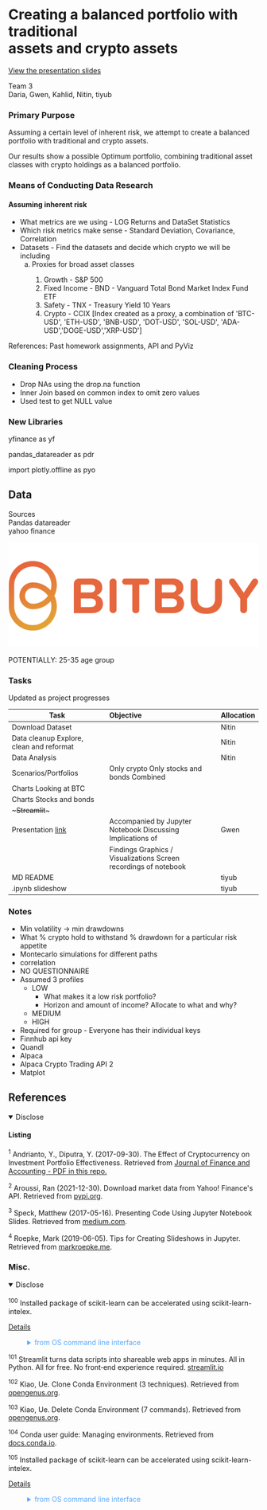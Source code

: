 # Creating a balanced portfolio with traditional<br>assets and crypto assets

[View the presentation slides](https://docs.google.com/presentation/d/1PZbbSxpeOFjUhglsxseEhj90RuiEs8e-7NcdnE-z-YE/edit#slide=id.g10af8fe7a79_0_5)

Team 3  
Daria, Gwen, Kahlid, Nitin, tiyub  

### Primary Purpose
Assuming a certain level of inherent risk, we attempt to create a balanced portfolio with traditional and crypto assets.  

Our results show a possible Optimum portfolio, combining traditional asset classes with crypto holdings as a balanced portfolio.

### Means of Conducting Data Research  
#### Assuming inherent risk
- What metrics are we using - LOG Returns and DataSet Statistics
- Which risk metrics make sense - Standard Deviation, Covariance, Correlation
- Datasets - Find the datasets and decide which crypto we will be including
  <ol type="a">
    <li>Proxies for broad asset classes</li>
      <ol>
        <li>Growth - S&P 500</li>
        <li>Fixed Income - BND - Vanguard Total Bond Market Index Fund ETF</li>
        <li>Safety - TNX - Treasury Yield 10 Years</li>
        <li>Crypto - CCIX [Index created as a proxy, a combination of 'BTC-USD', 'ETH-USD', 'BNB-USD', 'DOT-USD', 'SOL-USD', 'ADA-USD','DOGE-USD','XRP-USD']</li>
      </ol>
  </ol>

References: Past homework assignments, API and PyViz

### Cleaning Process
- Drop NAs using the drop.na function
- Inner Join based on common index to omit zero values
- Used test to get NULL value


### New Libraries

yfinance as yf  

pandas_datareader as pdr  

import plotly.offline as pyo

## Data

Sources  
Pandas datareader  
yahoo finance


![BitBuy logo](https://github.com/tiyub/Assignments-UTOR-VIRT-FIN-PT-11-2021-U-C/blob/main/Unit-1-FinTech-Case-Study/bitbuy-logo.png "BitBuy logo")



POTENTIALLY: 25-35 age group

### Tasks
Updated as project progresses

| Task         | Objective | Allocation |
|--------------|:-----|:-----------|
| Download Dataset | | Nitin |
| Data cleanup Explore, clean and reformat | | Nitin |
| Data Analysis | |  Nitin |
| Scenarios/Portfolios | Only crypto Only stocks and bonds Combined | |
| Charts Looking at BTC | | |
| Charts Stocks and bonds | | |
| ~~~Streamlit~~~ | | |
| Presentation [link](https://docs.google.com/presentation/d/1PZbbSxpeOFjUh)| Accompanied by Jupyter Notebook Discussing Implications of | Gwen |
| | Findings Graphics / Visualizations Screen recordings of notebook | |
| MD README | | tiyub |
| .ipynb slideshow | | tiyub |

### Notes
- Min volatility → min drawdowns
- What % crypto hold to withstand % drawdown for a particular risk appetite
- Montecarlo simulations for different paths
- correlation
- NO QUESTIONNAIRE
- Assumed 3 profiles  
  - LOW  
    - What makes it a low risk portfolio?  
    - Horizon and amount of income?
	Allocate to what and why?
  - MEDIUM
  - HIGH  
- Required for group - Everyone has their individual keys  
- Finnhub api key  
- Quandl  
- Alpaca  
- Alpaca Crypto Trading API 2  
- Matplot  

## References

<details open><summary>Disclose</summary>    
<!-- <details><summary>Disclose</summary>     -->

#### Listing  

<sup><a id="ref001">1</a></sup> Andrianto, Y., Diputra, Y. (2017-09-30). The Effect of Cryptocurrency on Investment Portfolio Effectiveness. Retrieved from [Journal of Finance and Accounting - PDF in this repo.](https://github.com/1ightray/Team3UofT/blob/main/resources/The%20Effect%20of%20Cryptocurrency%20on%20Investment%20Portfolio%20Effectiveness.pdf)

<sup><a id="ref002">2</a></sup> Aroussi, Ran (2021-12-30). Download market data from Yahoo! Finance's API. Retrieved from [pypi.org](https://pypi.org/project/yfinance/).

<sup><a id="ref003">3</a></sup> Speck, Matthew (2017-05-16). Presenting Code Using Jupyter Notebook Slides. Retrieved from [medium.com](https://medium.com/@mjspeck/presenting-code-using-jupyter-notebook-slides-a8a3c3b59d67).

<sup><a id="ref004">4</a></sup> Roepke, Mark (2019-06-05). Tips for Creating Slideshows in Jupyter. Retrieved from [markroepke.me](https://www.markroepke.me/posts/2019/06/05/tips-for-slideshows-in-jupyter.html).



### Misc.

<details open><summary>Disclose</summary>  
<br>
<sup><a id="ref100">100</a></sup> Installed package of scikit-learn can be accelerated using scikit-learn-intelex.  

[Details](https://intel.github.io/scikit-learn-intelex)
<blockquote style="border-left: 0px solid #ccc; color: rgb(88, 166, 255);"><details><summary>from OS command line interface</summary>
<br>
For example:

    $ conda install scikit-learn-intelex
    $ python -m sklearnex my_application.py
</details></blockquote>

<sup><a id="ref101">101</a></sup> Streamlit turns data scripts into shareable web apps in minutes. All in Python. All for free. No front‑end experience required. [streamlit.io](https://streamlit.io)

<sup><a id="ref102">102</a></sup> Kiao, Ue. Clone Conda Environment (3 techniques). Retrieved from [opengenus.org](https://iq.opengenus.org/clone-conda-environment/).

<sup><a id="ref103">103</a></sup> Kiao, Ue. Delete Conda Environment (7 commands). Retrieved from [opengenus.org](https://iq.opengenus.org/delete-conda-environment/).

<sup><a id="ref104">104</a></sup> Conda user guide: Managing environments. Retrieved from [docs.conda.io](https://docs.conda.io/projects/conda/en/latest/user-guide/tasks/manage-environments.html).

<sup><a id="ref105">105</a></sup> Installed package of scikit-learn can be accelerated using scikit-learn-intelex.  

[Details](https://intel.github.io/scikit-learn-intelex)
<blockquote style="border-left: 0px solid #ccc; color: rgb(88, 166, 255);"><details><summary>from OS command line interface</summary>
<br>
For example:

    $ conda install scikit-learn-intelex
    $ python -m sklearnex my_application.py
</details></blockquote>

</details>

</details>
